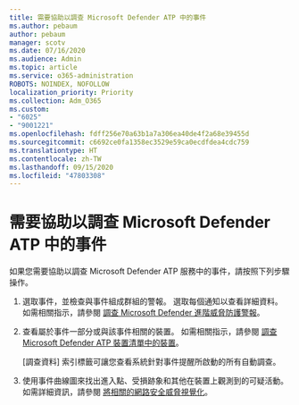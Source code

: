 ```yaml
---
title: 需要協助以調查 Microsoft Defender ATP 中的事件
ms.author: pebaum
author: pebaum
manager: scotv
ms.date: 07/16/2020
ms.audience: Admin
ms.topic: article
ms.service: o365-administration
ROBOTS: NOINDEX, NOFOLLOW
localization_priority: Priority
ms.collection: Adm_O365
ms.custom:
- "6025"
- "9001221"
ms.openlocfilehash: fdff256e70a63b1a7a306ea40de4f2a68e39455d
ms.sourcegitcommit: c6692ce0fa1358ec3529e59ca0ecdfdea4cdc759
ms.translationtype: HT
ms.contentlocale: zh-TW
ms.lasthandoff: 09/15/2020
ms.locfileid: "47803308"
---
```

# <a name="need-help-investigating-incidents-in-microsoft-defender-atp"></a>需要協助以調查 Microsoft Defender ATP 中的事件

如果您需要協助以調查 Microsoft Defender ATP 服務中的事件，請按照下列步驟操作。

1. 選取事件，並檢查與事件組成群組的警報。 選取每個通知以查看詳細資料。 如需相關指示，請參閱 [調查 Microsoft Defender 進階威脅防護警報](https://docs.microsoft.com/windows/security/threat-protection/microsoft-defender-atp/investigate-alerts)。
2. 查看屬於事件一部分或與該事件相關的裝置。 如需相關指示，請參閱 [調查 Microsoft Defender ATP 裝置清單中的裝置](https://docs.microsoft.com/windows/security/threat-protection/microsoft-defender-atp/investigate-machines)。<br/>
 
    [調查資料] 索引標籤可讓您查看系統針對事件提醒所啟動的所有自動調查。
3. 使用事件曲線圖來找出進入點、受損跡象和其他在裝置上觀測到的可疑活動。 如需詳細資訊，請參閱 [將相關的網路安全威脅視覺化](https://docs.microsoft.com/windows/security/threat-protection/microsoft-defender-atp/investigate-incidents#visualizing-associated-cybersecurity-threats)。  